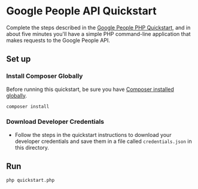 # Google People API Quickstart

Complete the steps described in the [Google People PHP Quickstart](https://developers.google.com/people/quickstart/php), and in about five minutes you'll have a simple PHP command-line application that makes requests to the Google People API.

## Set up

### Install Composer Globally

Before running this quickstart, be sure you have [Composer installed globally](https://getcomposer.org/doc/00-intro.md#globally).

```sh
composer install
```

### Download Developer Credentials

- Follow the steps in the quickstart instructions to download your developer
  credentials and save them in a file called `credentials.json` in this
  directory.

## Run

```sh
php quickstart.php
```

